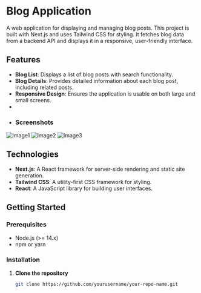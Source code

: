 # Blog Application

A web application for displaying and managing blog posts. This project is built with Next.js and uses Tailwind CSS for styling. It fetches blog data from a backend API and displays it in a responsive, user-friendly interface.

## Features

- **Blog List**: Displays a list of blog posts with search functionality.
- **Blog Details**: Provides detailed information about each blog post, including related posts.
- **Responsive Design**: Ensures the application is usable on both large and small screens.
- 
- ### Screenshots
![Image1](Screenshots/Screenshot1.png)
![Image2](Screenshots/Screenshot2.png)
![Image3](Screenshots/Screenshot3.png)

## Technologies

- **Next.js**: A React framework for server-side rendering and static site generation.
- **Tailwind CSS**: A utility-first CSS framework for styling.
- **React**: A JavaScript library for building user interfaces.

## Getting Started

### Prerequisites

- Node.js (>= 14.x)
- npm or yarn

### Installation

1. **Clone the repository**

   ```bash
   git clone https://github.com/yourusername/your-repo-name.git
